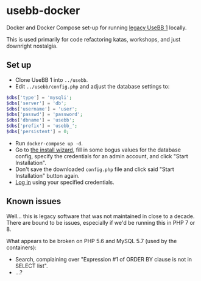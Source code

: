 # usebb-docker

Docker and Docker Compose set-up for running [legacy UseBB 1](https://github.com/usebb/UseBB) locally.

This is used primarily for code refactoring katas, workshops, and just downright nostalgia.

## Set up

* Clone UseBB 1 into `../usebb`.
* Edit `../usebb/config.php` and adjust the database settings to:

```php
$dbs['type'] = 'mysqli';
$dbs['server'] = 'db';
$dbs['username'] = 'user';
$dbs['passwd'] = 'password';
$dbs['dbname'] = 'usebb';
$dbs['prefix'] = 'usebb_';
$dbs['persistent'] = 0;
```

* Run `docker-compose up -d`.
* Go to [the install wizard](http://0.0.0.0/install/index.php), fill in some bogus values for the database config, specify the credentials for an admin account, and click "Start Installation".
* Don't save the downloaded `config.php` file and click said "Start Installation" button again.
* [Log in](http://0.0.0.0/panel.php?act=login) using your specified credentials.

## Known issues

Well... this is legacy software that was not maintained in close to a decade. There are bound to be issues, especially if we'd be running this in PHP 7 or 8.

What appears to be broken on PHP 5.6 and MySQL 5.7 (used by the containers):

* Search, complaining over "Expression #1 of ORDER BY clause is not in SELECT list".
* ...?
